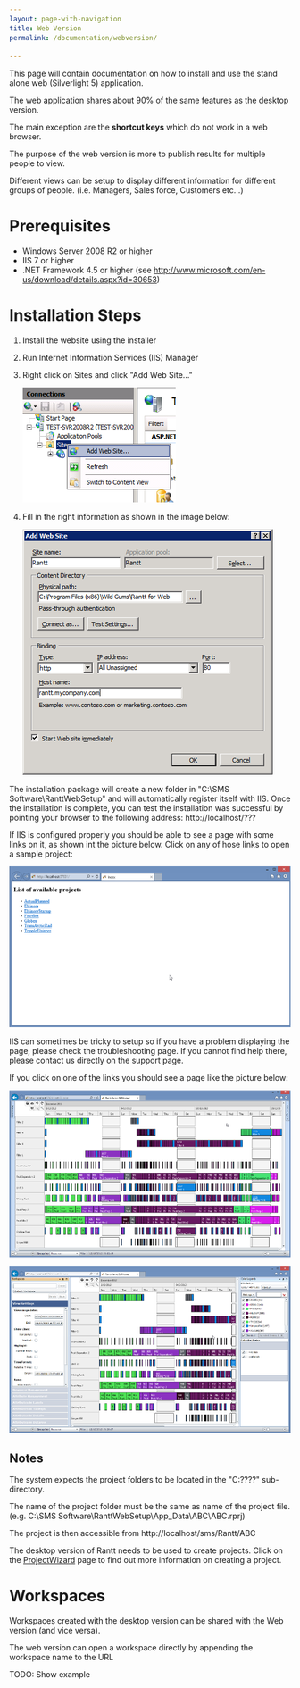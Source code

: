 ```yaml
---
layout: page-with-navigation
title: Web Version
permalink: /documentation/webversion/

---
```


This page will contain documentation on how to install and use the stand alone web (Silverlight 5) application.

The web application shares about 90% of the same features as the desktop version.

The main exception are the **shortcut keys** which do not work in a web browser.

The purpose of the web version is more to publish results for multiple people to view.

Different views can be setup to display different information for different groups of people. (i.e. Managers, Sales force, Customers etc...)

Prerequisites
==============

-	Windows Server 2008 R2 or higher
- IIS 7 or higher
-	.NET Framework 4.5 or higher (see http://www.microsoft.com/en-us/download/details.aspx?id=30653)


Installation Steps
====================

1.	Install the website using the installer
2.	Run Internet Information Services (IIS) Manager
3.	Right click on Sites and click "Add Web Site..."

	![Add Website](img/AddWebsite.png)
	
4. Fill in the right information as shown in the image below:

	![Add Website Settings](img/AddWebsiteSettings.png)
	
	
The installation package will create a new folder in "C:\SMS Software\RanttWebSetup" and will automatically register itself with IIS.
Once the installation is complete, you can test the installation was successful by pointing your browser to the following address:  http://localhost/???

If IIS is configured properly you should be able to see a page with some links on it, as shown int the picture below. Click on any of hose links to open a sample project:

![Projects](img/webRantt0.png)

IIS can sometimes be tricky to setup so if you have a problem displaying the page, please check the troubleshooting page. If you cannot find help there, please contact us directly on the support page.

If you click on one of the links you should see a page like the picture below:

![Projects](img/webRantt.png)

![Projects](img/webRantt2.png)

Notes
------

The system expects the project folders to be located in the "C:\????" sub-directory.

The name of the project folder must be the same as name of the project file. (e.g. C:\SMS Software\RanttWebSetup\App_Data\ABC\ABC.rprj)

The project is then accessible from http://localhost/sms/Rantt/ABC

The desktop version of Rantt needs to be used to create projects. Click on the [ProjectWizard](http://www.resourcegantt.com/documentation/projectwizard/) page to find out more information on creating a project. 


Workspaces
==========

Workspaces created with the desktop version can be shared with the Web version (and vice versa).

The web version can open a workspace directly by appending the workspace name to the URL

TODO: Show example